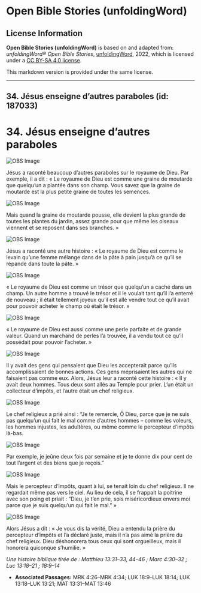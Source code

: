 # Open Bible Stories (unfoldingWord)

## License Information

**Open Bible Stories (unfoldingWord)** is based on and adapted from: _unfoldingWord® Open Bible Stories_, [unfoldingWord](https://unfoldingword.org/utw), 2022, which is licensed under a [CC BY-SA 4.0 license](https://creativecommons.org/licenses/by-sa/4.0/legalcode.en).

This markdown version is provided under the same license.



--------------------------------

## 34. Jésus enseigne d’autres paraboles (id: 187033)

34\. Jésus enseigne d’autres paraboles
======================================

![OBS Image](https://cdn.aquifer.bible/aquifer-content/resources/UWOBS/jpg/360px/obs-en-34-01.jpg)

Jésus a raconté beaucoup d’autres paraboles sur le royaume de Dieu. Par exemple, il a dit : « Le royaume de Dieu est comme une graine de moutarde que quelqu’un a plantée dans son champ. Vous savez que la graine de moutarde est la plus petite graine de toutes les semences.

![OBS Image](https://cdn.aquifer.bible/aquifer-content/resources/UWOBS/jpg/360px/obs-en-34-02.jpg)

Mais quand la graine de moutarde pousse, elle devient la plus grande de toutes les plantes du jardin, assez grande pour que même les oiseaux viennent et se reposent dans ses branches. »

![OBS Image](https://cdn.aquifer.bible/aquifer-content/resources/UWOBS/jpg/360px/obs-en-34-03.jpg)

Jésus a raconté une autre histoire : « Le royaume de Dieu est comme le levain qu’une femme mélange dans de la pâte à pain jusqu’à ce qu’il se répande dans toute la pâte. »

![OBS Image](https://cdn.aquifer.bible/aquifer-content/resources/UWOBS/jpg/360px/obs-en-34-04.jpg)

« Le royaume de Dieu est comme un trésor que quelqu’un a caché dans un champ. Un autre homme a trouvé le trésor et il le voulait tant qu’il l’a enterré de nouveau ; il était tellement joyeux qu’il est allé vendre tout ce qu’il avait pour pouvoir acheter le champ où était le trésor. »

![OBS Image](https://cdn.aquifer.bible/aquifer-content/resources/UWOBS/jpg/360px/obs-en-34-05.jpg)

« Le royaume de Dieu est aussi comme une perle parfaite et de grande valeur. Quand un marchand de perles l’a trouvée, il a vendu tout ce qu’il possédait pour pouvoir l’acheter. »

![OBS Image](https://cdn.aquifer.bible/aquifer-content/resources/UWOBS/jpg/360px/obs-en-34-06.jpg)

Il y avait des gens qui pensaient que Dieu les accepterait parce qu’ils accomplissaient de bonnes actions. Ces gens méprisaient les autres qui ne faisaient pas comme eux. Alors, Jésus leur a raconté cette histoire : « Il y avait deux hommes. Tous deux sont allés au Temple pour prier. L’un était un collecteur d’impôts, et l’autre était un chef religieux.

![OBS Image](https://cdn.aquifer.bible/aquifer-content/resources/UWOBS/jpg/360px/obs-en-34-07.jpg)

Le chef religieux a prié ainsi : “Je te remercie, Ô Dieu, parce que je ne suis pas quelqu’un qui fait le mal comme d’autres hommes – comme les voleurs, les hommes injustes, les adultères, ou même comme le percepteur d’impôts là\-bas.

![OBS Image](https://cdn.aquifer.bible/aquifer-content/resources/UWOBS/jpg/360px/obs-en-34-08.jpg)

Par exemple, je jeûne deux fois par semaine et je te donne dix pour cent de tout l’argent et des biens que je reçois.”

![OBS Image](https://cdn.aquifer.bible/aquifer-content/resources/UWOBS/jpg/360px/obs-en-34-09.jpg)

Mais le percepteur d’impôts, quant à lui, se tenait loin du chef religieux. Il ne regardait même pas vers le ciel. Au lieu de cela, il se frappait la poitrine avec son poing et priait : “Dieu, je t’en prie, sois miséricordieux envers moi parce que je suis quelqu’un qui fait le mal.” »

![OBS Image](https://cdn.aquifer.bible/aquifer-content/resources/UWOBS/jpg/360px/obs-en-34-10.jpg)

Alors Jésus a dit : « Je vous dis la vérité, Dieu a entendu la prière du percepteur d’impôts et l’a déclaré juste, mais il n’a pas aimé la prière du chef religieux. Dieu déshonorera tous ceux qui sont orgueilleux, mais il honorera quiconque s’humilie. »

*Une histoire biblique tirée de : Matthieu 13:31–33, 44–46 ; Marc 4:30–32 ; Luc 13:18–21 ; 18:9–14*

* **Associated Passages:** MRK 4:26–MRK 4:34; LUK 18:9–LUK 18:14; LUK 13:18–LUK 13:21; MAT 13:31–MAT 13:46

